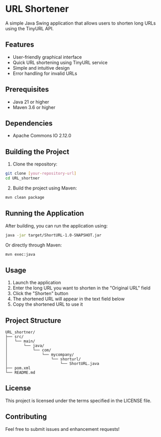 # URL Shortener

A simple Java Swing application that allows users to shorten long URLs using the TinyURL API.

## Features

- User-friendly graphical interface
- Quick URL shortening using TinyURL service
- Simple and intuitive design
- Error handling for invalid URLs

## Prerequisites

- Java 21 or higher
- Maven 3.6 or higher

## Dependencies

- Apache Commons IO 2.12.0

## Building the Project

1. Clone the repository:
```bash
git clone [your-repository-url]
cd URL_shortner
```

2. Build the project using Maven:
```bash
mvn clean package
```

## Running the Application

After building, you can run the application using:

```bash
java -jar target/ShortURL-1.0-SNAPSHOT.jar
```

Or directly through Maven:

```bash
mvn exec:java
```

## Usage

1. Launch the application
2. Enter the long URL you want to shorten in the "Original URL" field
3. Click the "Shorten" button
4. The shortened URL will appear in the text field below
5. Copy the shortened URL to use it

## Project Structure

```
URL_shortner/
├── src/
│   └── main/
│       └── java/
│           └── com/
│               └── mycompany/
│                   └── shorturl/
│                       └── ShortURL.java
├── pom.xml
└── README.md
```

## License

This project is licensed under the terms specified in the LICENSE file.

## Contributing

Feel free to submit issues and enhancement requests! 